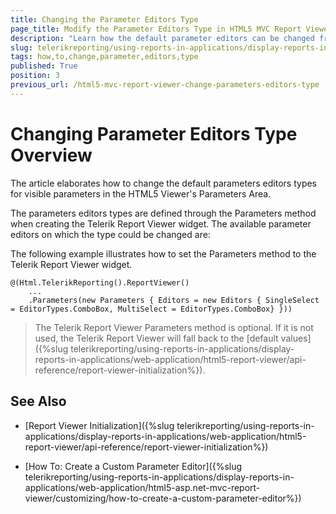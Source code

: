 ```yaml
---
title: Changing the Parameter Editors Type
page_title: Modify the Parameter Editors Type in HTML5 MVC Report Viewer
description: "Learn how the default parameter editors can be changed from the initialization code of the HTML5 MVC Report Viewer in Telerik Reporting."
slug: telerikreporting/using-reports-in-applications/display-reports-in-applications/web-application/html5-asp.net-mvc-report-viewer/customizing/how-to-change-parameter-editors-type
tags: how,to,change,parameter,editors,type
published: True
position: 3
previous_url: /html5-mvc-report-viewer-change-parameters-editors-type
---
```


# Changing Parameter Editors Type Overview

The article elaborates how to change the default parameters editors types for visible parameters in the HTML5 Viewer's Parameters Area.

The parameters editors types are defined through the Parameters method when creating the Telerik Report Viewer widget. The available parameter editors on which the type could be changed are:

The following example illustrates how to set the Parameters method to the Telerik Report Viewer widget.
    
````CSHTML
@(Html.TelerikReporting().ReportViewer()
    ...
    .Parameters(new Parameters { Editors = new Editors { SingleSelect = EditorTypes.ComboBox, MultiSelect = EditorTypes.ComboBox} }))
````

> The Telerik Report Viewer Parameters method is optional. If it is not used, the Telerik Report Viewer will fall back to the [default values]({%slug telerikreporting/using-reports-in-applications/display-reports-in-applications/web-application/html5-report-viewer/api-reference/report-viewer-initialization%}). 

## See Also

* [Report Viewer Initialization]({%slug telerikreporting/using-reports-in-applications/display-reports-in-applications/web-application/html5-report-viewer/api-reference/report-viewer-initialization%})

* [How To: Create a Custom Parameter Editor]({%slug telerikreporting/using-reports-in-applications/display-reports-in-applications/web-application/html5-asp.net-mvc-report-viewer/customizing/how-to-create-a-custom-parameter-editor%})
